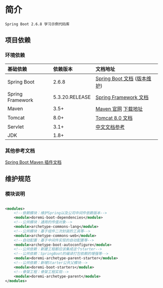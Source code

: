 # 简介

    Spring Boot 2.6.8 学习示例代码库

## 项目依赖

### 环境依赖

| 基础依赖 | 依赖版本 | 文档地址 |
| :---- | :---- | :---- |
| Spring Boot | 2.6.8 | [Spring Boot 文档](https://docs.spring.io/spring-boot/docs/2.6.8/reference/html/) ([版本维护](https://spring.io/projects/spring-boot#support))
| Spring Framework | 5.3.20.RELEASE | [Spring Framework 文档](https://docs.spring.io/spring-framework/docs/5.3.20/reference/html/)
| Maven | 3.5+ | [Maven 官网](https://archive.apache.org/dist/maven/maven-3/)  [下载地址](https://archive.apache.org/dist/maven/maven-3/)
| Tomcat | 8.0+ | [Tomcat 8.0 文档](https://tomcat.apache.org/tomcat-8.0-doc/) | 
| Servlet | 3.1+ | [中文文档参考](https://www.iteye.com/blog/jinnianshilongnian-1912455) | 
| JDK | 1.8+|

### 其他参考文档

[Spring Boot Maven 插件文档](https://docs.spring.io/spring-boot/docs/2.6.8/maven-plugin/reference/htmlsingle/)

## 维护规范

### 模块说明

```xml

<modules>
    <!--依赖模块：维护Spring以及公司中间件依赖版本-->
    <module>doremi-boot-dependencies</module>
    <!--公共模块：通用的传值对象-->
    <module>archetype-commons-lang</module>
    <!--公共模块：基于组件二次封装的工具等-->
    <module>archetype-commons-web</module>
    <!--自动配置：基于中间件实现的自动配置等-->
    <module>archetype-boot-autoconfigure</module>
    <!--公共依赖：新建工程都应该集成这个starter-->
    <!--公共依赖：SpringBoot的编译打包依赖的增强等-->
    <module>doremi-archetype-parent-starter</module>
    <!--公共依赖：新增Starter公共父模块-->
    <module>doremi-boot-starters</module>
    <!--骨架工程：骨架工程实现-->
    <module>doremi-archetype-parent</module>
</modules>

```




